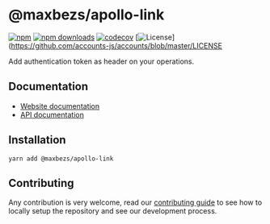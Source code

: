 # @maxbezs/apollo-link

[![npm](https://img.shields.io/npm/v/@maxbezs/apollo-link)](https://www.npmjs.com/package/@maxbezs/apollo-link)
[![npm downloads](https://img.shields.io/npm/dm/@maxbezs/apollo-link)](https://www.npmjs.com/package/@maxbezs/apollo-link)
[![codecov](https://img.shields.io/codecov/c/github/accounts-js/accounts)](https://codecov.io/gh/accounts-js/accounts)
[![License](https://img.shields.io/github/license/accounts-js/accounts)](https://github.com/accounts-js/accounts/blob/master/LICENSE

Add authentication token as header on your operations.

## Documentation

- [Website documentation](https://www.accountsjs.com/docs/transports/graphql#using-with-apollo-link)
- [API documentation](https://www.accountsjs.com/docs/api/apollo-link-accounts/globals)

## Installation

```
yarn add @maxbezs/apollo-link
```

## Contributing

Any contribution is very welcome, read our [contributing guide](https://github.com/accounts-js/accounts/blob/master/CONTRIBUTING.md) to see how to locally setup the repository and see our development process.
